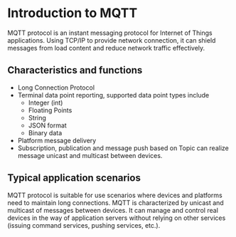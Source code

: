 # Introduction to MQTT

MQTT protocol is an instant messaging protocol for Internet of Things applications. Using TCP/IP to provide network connection, it can shield messages from load content and reduce network traffic effectively.

## Characteristics and functions

- Long Connection Protocol
- Terminal data point reporting, supported data point types include
    - Integer (int)
    - Floating Points
    - String
    - JSON format
    - Binary data
- Platform message delivery
- Subscription, publication and message push based on Topic can realize message unicast and multicast between devices.


## Typical application scenarios

MQTT protocol is suitable for use scenarios where devices and platforms need to maintain long connections. MQTT is characterized by unicast and multicast of messages between devices. It can manage and control real devices in the way of application servers without relying on other services (issuing command services, pushing services, etc.).